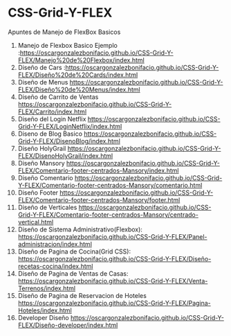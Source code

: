 # CSS-Grid-Y-FLEX
Apuntes de Manejo de FlexBox Basicos
1. Manejo de Flexbox Basico Ejemplo :https://oscargonzalezbonifacio.github.io/CSS-Grid-Y-FLEX/Manejo%20de%20Flexbox/index.html 
2. Diseño de Cars :https://oscargonzalezbonifacio.github.io/CSS-Grid-Y-FLEX/Diseño%20de%20Cards/index.html
3. Diseño de Menus https://oscargonzalezbonifacio.github.io/CSS-Grid-Y-FLEX/Diseño%20de%20Menus/index.html
4. Diseño de Carrito de Ventas https://oscargonzalezbonifacio.github.io/CSS-Grid-Y-FLEX/Carrito/index.html
5. Diseño del Login Netflix  https://oscargonzalezbonifacio.github.io/CSS-Grid-Y-FLEX/LoginNetflix/index.html
6. Diseno de Blog Basico https://oscargonzalezbonifacio.github.io/CSS-Grid-Y-FLEX/DisenoBlog/index.html
7. Diseño HolyGrail https://oscargonzalezbonifacio.github.io/CSS-Grid-Y-FLEX/DisenoHolyGrail/index.html
8. Diseño Mansory https://oscargonzalezbonifacio.github.io/CSS-Grid-Y-FLEX/Comentario-footer-centrados-Mansory/index.html
9. Diseño Comentario https://oscargonzalezbonifacio.github.io/CSS-Grid-Y-FLEX/Comentario-footer-centrados-Mansory/comentario.html
10. Diseño Footer https://oscargonzalezbonifacio.github.io/CSS-Grid-Y-FLEX/Comentario-footer-centrados-Mansory/footer.html
11. Diseño de Verticales https://oscargonzalezbonifacio.github.io/CSS-Grid-Y-FLEX/Comentario-footer-centrados-Mansory/centrado-vertical.html
12. Diseño de Sistema Administrativo(Flexbox): https://oscargonzalezbonifacio.github.io/CSS-Grid-Y-FLEX/Panel-administracion/index.html
13. Diseño de Pagina de Cocina(Grid CSS): https://oscargonzalezbonifacio.github.io/CSS-Grid-Y-FLEX/Diseño-recetas-cocina/index.html
14. Diseño de Pagina de Ventas de Casas: https://oscargonzalezbonifacio.github.io/CSS-Grid-Y-FLEX/Venta-Terrenos/index.html
15. Diseño de Pagina de Reservacion de Hoteles https://oscargonzalezbonifacio.github.io/CSS-Grid-Y-FLEX/Pagina-Hoteles/index.html
16. Developer Diseño https://oscargonzalezbonifacio.github.io/CSS-Grid-Y-FLEX/Diseño-developer/index.html


